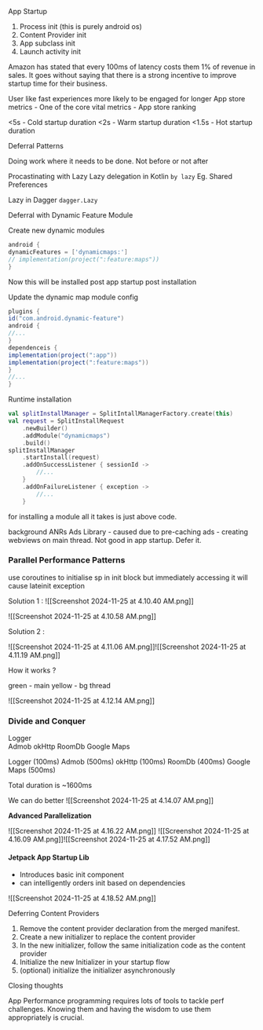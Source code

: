 

App Startup 
1. Process init (this is purely android os)
2. Content Provider init 
3. App subclass init
4. Launch activity init

Amazon has stated that every 100ms of latency costs them 1% of revenue in sales. It goes without saying that there is a strong incentive to improve startup time for their business.

User like fast experiences more likely to be engaged for longer 
App store metrics - One of the core vital metrics - App store ranking 


<5s   - Cold startup duration
<2s   - Warm startup duration
<1.5s - Hot startup duration

Deferral Patterns

Doing work where it needs to be done. 
Not before or not after 

Procastinating with Lazy 
Lazy delegation in Kotlin `by lazy`
Eg. Shared Preferences 


Lazy in Dagger
`dagger.Lazy`


Deferral with Dynamic Feature Module 

Create new dynamic modules 

```groovy
android {
dynamicFeatures = ['dynamicmaps:']
// implementation(project(":feature:maps"))
}
```

Now this will be installed post app startup post installation


Update the dynamic map module config 

```groovy
plugins {
id("com.android.dynamic-feature")
android {
//...
}
dependenceis {
implementation(project(":app"))
implementation(project(":feature:maps"))
}
//...
}
```

Runtime installation 

```kotlin
val splitInstallManager = SplitIntallManagerFactory.create(this)
val request = SplitInstallRequest
	.newBuilder()
	.addModule("dynamicmaps")
	.build()
splitInstallManager
	.startInstall(request)
	.addOnSuccessListener { sessionId -> 
		//...
	}
	.addOnFailureListener { exception -> 
		//...
	}
```


for installing a module all it takes is just above code.


background ANRs 
Ads Library - caused due to pre-caching ads - creating webviews on main thread.
Not good in app startup. Defer it.

### Parallel Performance Patterns

use coroutines to initialise sp in init block but immediately accessing it will cause lateinit exception

Solution 1 :
![[Screenshot 2024-11-25 at 4.10.40 AM.png]]

![[Screenshot 2024-11-25 at 4.10.58 AM.png]]

Solution 2 :

![[Screenshot 2024-11-25 at 4.11.06 AM.png]]![[Screenshot 2024-11-25 at 4.11.19 AM.png]]

How it works ?

green - main 
yellow - bg thread

![[Screenshot 2024-11-25 at 4.12.14 AM.png]]


### Divide and Conquer 

Logger  
Admob
okHttp 
RoomDb 
Google Maps


Logger  (100ms)
Admob (500ms)
okHttp  (100ms)
RoomDb  (400ms)
Google Maps (500ms)

Total duration is ~1600ms

We can do better
![[Screenshot 2024-11-25 at 4.14.07 AM.png]]


**Advanced Parallelization**

![[Screenshot 2024-11-25 at 4.16.22 AM.png]]
![[Screenshot 2024-11-25 at 4.16.09 AM.png]]![[Screenshot 2024-11-25 at 4.17.52 AM.png]]


#### Jetpack App Startup Lib

- Introduces basic init component
- can intelligently orders init based on dependencies

![[Screenshot 2024-11-25 at 4.18.52 AM.png]]


Deferring Content Providers 

1. Remove the content provider declaration from the merged manifest. 
2. Create a new initializer to replace the content provider 
3. In the new initializer, follow the same initialization code as the content provider
4. Initialize the new Initializer in your startup flow 
5. (optional) initialize the initializer asynchronously



Closing thoughts 

App Performance programming requires lots of tools to tackle perf challenges. Knowing them and having the wisdom to use them appropriately is crucial. 

